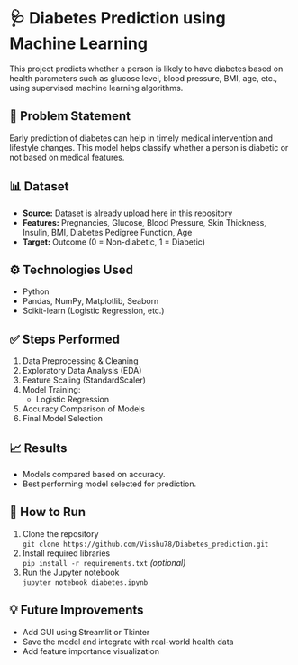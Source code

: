 # 🩺 Diabetes Prediction using Machine Learning

This project predicts whether a person is likely to have diabetes based on health parameters such as glucose level, blood pressure, BMI, age, etc., using supervised machine learning algorithms.

## 📌 Problem Statement
Early prediction of diabetes can help in timely medical intervention and lifestyle changes. This model helps classify whether a person is diabetic or not based on medical features.

## 📊 Dataset
- **Source:** Dataset is already upload here in this repository
- **Features:** Pregnancies, Glucose, Blood Pressure, Skin Thickness, Insulin, BMI, Diabetes Pedigree Function, Age
- **Target:** Outcome (0 = Non-diabetic, 1 = Diabetic)

## ⚙️ Technologies Used
- Python
- Pandas, NumPy, Matplotlib, Seaborn
- Scikit-learn (Logistic Regression, etc.)

## ✅ Steps Performed
1. Data Preprocessing & Cleaning
2. Exploratory Data Analysis (EDA)
3. Feature Scaling (StandardScaler)
4. Model Training:
   - Logistic Regression
5. Accuracy Comparison of Models
6. Final Model Selection

## 📈 Results
- Models compared based on accuracy.
- Best performing model selected for prediction.

## 🚀 How to Run
1. Clone the repository  
   `git clone https://github.com/Visshu78/Diabetes_prediction.git`
2. Install required libraries  
   `pip install -r requirements.txt` *(optional)*
3. Run the Jupyter notebook  
   `jupyter notebook diabetes.ipynb`

## 💡 Future Improvements
- Add GUI using Streamlit or Tkinter
- Save the model and integrate with real-world health data
- Add feature importance visualization

